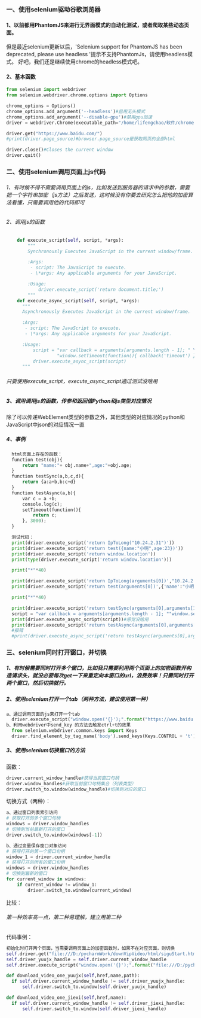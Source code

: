 ### 一、使用selenium驱动谷歌浏览器
#### 1、以前都用PhantomJS来进行无界面模式的自动化测试，或者爬取某些动态页面。
但是最近selenium更新以后，'Selenium support for PhantomJS has been deprecated, please use headless '提示不支持PhantomJs，请使用headless模式。
好吧，我们还是继续使用chrome的headless模式吧。

#### 2、基本函数
```python
from selenium import webdriver
from selenium.webdriver.chrome.options import Options

chrome_options = Options()
chrome_options.add_argument('--headless')#启用无头模式
chrome_options.add_argument('--disable-gpu')#禁用gpu加速
driver = webdriver.Chrome(executable_path="/home/lifengchao/软件/chromedriver_linux64/chromedriver",chrome_options=chrome_options)

driver.get("https://www.baidu.com/")
#print(driver.page_source)#browser.page_source是获取网页的全部html

driver.close()#Closes the current window
driver.quit()
```

### 二、使用selenium调用页面上js代码
###### 1、有时候不得不需要调用页面上的js，比如发送到服务器的请求中的参数，需要把一个字符串加密（js方法）之后发送，这时候没有你要去研究怎么把他的加密算法看懂，只需要调用他的代码即可

###### 2、调用js的函数
```python
    def execute_script(self, script, *args):
        """
        Synchronously Executes JavaScript in the current window/frame.

        :Args:
         - script: The JavaScript to execute.
         - \*args: Any applicable arguments for your JavaScript.

        :Usage:
            driver.execute_script('return document.title;')
        """
    def execute_async_script(self, script, *args):
      """
      Asynchronously Executes JavaScript in the current window/frame.

      :Args:
       - script: The JavaScript to execute.
       - \*args: Any applicable arguments for your JavaScript.

      :Usage:
          script = "var callback = arguments[arguments.length - 1]; " \
                   "window.setTimeout(function(){ callback('timeout') }, 3000);"
          driver.execute_async_script(script)
      """
```
###### 只要使用execute_script，execute_async_script通过测试没啥用

##### 3、调用调用js的函数，传参和返回值Python和js类型对应情况
  除了可以传递WebElement类型的参数之外，其他类型的对应情况的python和JavaScript中json的对应情况一直

##### 4、事例
```python
  html页面上存在的函数：
  function test(obj){
      return "name:"+ obj.name+",age:"+obj.age;
  }
  function testSync(a,b,c,d){
      return {a:a+b,b:c+d}
  }
  function testAsync(a,b){
      var c = a +b;
      console.log(c);
      setTimeout(function(){
          return c;
      }, 3000);
  }

  测试代码：
  print(driver.execute_script('return IpToLong("10.24.2.31")'))
  print(driver.execute_script('return test({name:"小明",age:23})'))
  print(driver.execute_script('return window.location'))
  print(type(driver.execute_script('return window.location')))

  print("*"*40)

  print(driver.execute_script('return IpToLong(arguments[0])',"10.24.2.31"))
  print(driver.execute_script('return test(arguments[0])',{'name':"小明",'age':23}))

  print("*"*40)

  print(driver.execute_script('return testSync(arguments[0],arguments[1],arguments[2],arguments[3])',1,2,"1","2"))
  script = "var callback = arguments[arguments.length - 1]; ""window.setTimeout(function(){ callback({name:'小明',age:23}) }, 3000);"
  print(driver.execute_async_script(script))#感觉没啥用
  print(driver.execute_script('return testAsync(arguments[0],arguments[1])',1,2))#相当于js调用
  #报错
  #print(driver.execute_async_script('return testAsync(arguments[0],arguments[1])',1,2))
```

### 三、selenium同时打开窗口，并切换
##### 1、有时候需要同时打开多个窗口，比如我只需要利用两个页面上的加密函数开构造请求头，就没必要每次get一下来重定向本窗口的url，浪费效率！只需同时打开两个窗口，然后切换就行。

##### 2、使用selenium打开一个tab（两种方法，建议使用第一种）
```python
a、通过调用页面的js来打开一个tab
  driver.execute_script("window.open('{}');".format("https://www.baidu.com/"))
b、利用webdriver中send_key 的方法去触发ctrl+t的效果
  from selenium.webdriver.common.keys import Keys
  driver.find_element_by_tag_name('body').send_keys(Keys.CONTROL + 't')  # 触发ctrl + t
```

 ##### 3、使用selenium切换窗口的方法
 函数：
 ```python
 driver.current_window_handle#获得当前窗口句柄
 driver.window_handles#获取当前窗口句柄集合（列表类型）
 driver.switch_to.window(window_handle)#切换到对应的窗口
 ```

 切换方式（两种）：
 ```python
 a、通过窗口列表索引访问
 # 获取打开的多个窗口句柄
 windows = driver.window_handles
 # 切换到当前最新打开的窗口
 driver.switch_to.window(windows[-1])

 b、通过变量保存窗口对象访问
 # 获得打开的第一个窗口句柄
 window_1 = driver.current_window_handle
 # 获得打开的所有的窗口句柄
 windows = driver.window_handles
 # 切换到最新的窗口
 for current_window in windows:
     if current_window != window_1:
         driver.switch_to.window(current_window)
 ```
 比较：
 ###### 第一种效率高一点，第二种易理解，建立用第二种

 代码事例：
  ```python
 初始化时打开两个页面，当需要调用页面上的加密函数时，如果不在对应页面，则切换
  self.driver.get("file:///D:/pycharmWork/downVipVideo/html/siguStart.html")
  self.driver_yuujx_handle = self.driver.current_window_handle
  self.driver.execute_script("window.open('{}');".format("file:///D:/pycharmWork/downVipVideo/html/siguStart2.html"))

  def download_video_one_yuujx(self,href,name,path):
    if self.driver.current_window_handle != self.driver_yuujx_handle:
        self.driver.switch_to.window(self.driver_yuujx_handle)

  def download_video_one_jiexi(self,href,name):
    if self.driver.current_window_handle != self.driver_jiexi_handle:
        self.driver.switch_to.window(self.driver_jiexi_handle)

 ```

